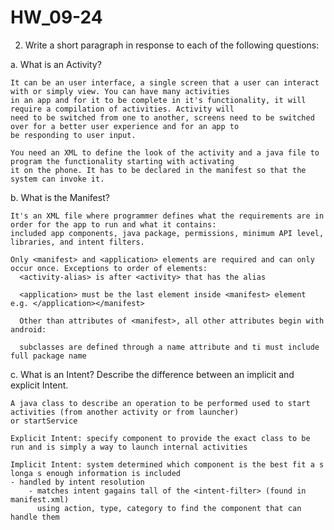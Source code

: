 # HW_09-24
2) Write a short paragraph in response to each of the following questions:

a. What is an Activity?

    It can be an user interface, a single screen that a user can interact with or simply view. You can have many activities
    in an app and for it to be complete in it's functionality, it will require a compilation of activities. Activity will 
    need to be switched from one to another, screens need to be switched over for a better user experience and for an app to
    be responding to user input.
    
    You need an XML to define the look of the activity and a java file to program the functionality starting with activating
    it on the phone. It has to be declared in the manifest so that the system can invoke it.
    
b. What is the Manifest?

    It's an XML file where programmer defines what the requirements are in order for the app to run and what it contains:
    included app components, java package, permissions, minimum API level, libraries, and intent filters.
    
    Only <manifest> and <application> elements are required and can only occur once. Exceptions to order of elements:
      <activity-alias> is after <activity> that has the alias
      
      <application> must be the last element inside <manifest> element e.g. </application></manifest>
      
      Other than attributes of <manifest>, all other attributes begin with android:
      
      subclasses are defined through a name attribute and ti must include full package name
      
c. What is an Intent? Describe the difference between an implicit and explicit Intent.

    A java class to describe an operation to be performed used to start activities (from another activity or from launcher)
    or startService
    
    Explicit Intent: specify component to provide the exact class to be run and is simply a way to launch internal activities
    
    Implicit Intent: system determined which component is the best fit a s longa s enough information is included 
    - handled by intent resolution
        - matches intent gagains tall of the <intent-filter> (found in manifest.xml)
          using action, type, category to find the component that can handle them
